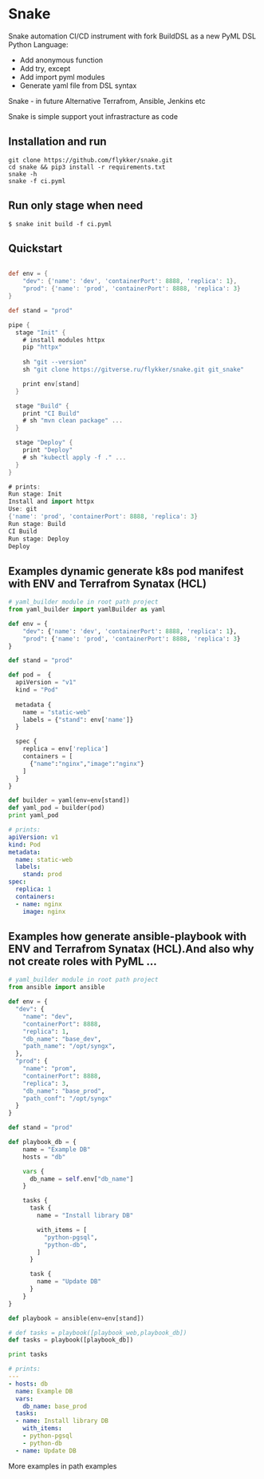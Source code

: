 # Snake

Snake automation CI/CD instrument with fork BuildDSL as a new PyML DSL Python Language:

* Add anonymous function
* Add try, except
* Add import pyml modules
* Generate yaml file from DSL syntax


Snake - in future Alternative Terrafrom, Ansible, Jenkins etc

Snake is simple support yout infrastracture as code

## Installation and run

    git clone https://github.com/flykker/snake.git
    cd snake && pip3 install -r requirements.txt
    snake -h
    snake -f ci.pyml

## Run only stage when need
    $ snake init build -f ci.pyml


## Quickstart

```groovy

def env = {
    "dev": {'name': 'dev', 'containerPort': 8888, 'replica': 1},
    "prod": {'name': 'prod', 'containerPort': 8888, 'replica': 3}
}

def stand = "prod"

pipe {
  stage "Init" {
    # install modules httpx
    pip "httpx"
    
    sh "git --version"
    sh "git clone https://gitverse.ru/flykker/snake.git git_snake"

    print env[stand]
  }

  stage "Build" {
    print "CI Build"
    # sh "mvn clean package" ...
  }

  stage "Deploy" {
    print "Deploy"
    # sh "kubectl apply -f ." ...
  }
}

# prints:
Run stage: Init
Install and import httpx
Use: git
{'name': 'prod', 'containerPort': 8888, 'replica': 3}
Run stage: Build
CI Build
Run stage: Deploy
Deploy
```

## Examples dynamic generate k8s pod manifest with ENV and Terrafrom Synatax (HCL)


```py
# yaml_builder module in root path project
from yaml_builder import yamlBuilder as yaml

def env = {
    "dev": {'name': 'dev', 'containerPort': 8888, 'replica': 1},
    "prod": {'name': 'prod', 'containerPort': 8888, 'replica': 3}
}

def stand = "prod"

def pod =  {
  apiVersion = "v1"
  kind = "Pod"
  
  metadata {
    name = "static-web"
    labels = {"stand": env['name']}
  }

  spec {
    replica = env['replica']
    containers = [
      {"name":"nginx","image":"nginx"}
    ]
  }
}

def builder = yaml(env=env[stand])
def yaml_pod = builder(pod)
print yaml_pod
```
```yaml
# prints:
apiVersion: v1
kind: Pod
metadata:
  name: static-web
  labels:
    stand: prod
spec:
  replica: 1
  containers:
  - name: nginx
    image: nginx

```

## Examples how generate ansible-playbook with ENV and Terrafrom Synatax (HCL).And also why not create roles with PyML ...


```py
# yaml_builder module in root path project
from ansible import ansible

def env = {
  "dev": {
    "name": "dev",
    "containerPort": 8888,
    "replica": 1,
    "db_name": "base_dev",
    "path_name": "/opt/syngx",
  },
  "prod": {
    "name": "prom",
    "containerPort": 8888,
    "replica": 3,
    "db_name": "base_prod",
    "path_conf": "/opt/syngx"
  }
}

def stand = "prod"

def playbook_db = {
    name = "Example DB"
    hosts = "db"

    vars {
      db_name = self.env["db_name"]
    }

    tasks {
      task {
        name = "Install library DB"

        with_items = [
          "python-pgsql",
          "python-db",
        ]
      }

      task {
        name = "Update DB"
      }
    }
}

def playbook = ansible(env=env[stand])

# def tasks = playbook([playbook_web,playbook_db])
def tasks = playbook([playbook_db])

print tasks
```

```yaml
# prints:
---
- hosts: db
  name: Example DB
  vars:
    db_name: base_prod  
  tasks:
  - name: Install library DB
    with_items:
    - python-pgsql
    - python-db
  - name: Update DB

```

More examples in path examples

